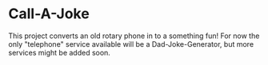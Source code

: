 # Call-A-Joke
This project converts an old rotary phone in to a something fun!
For now the only "telephone" service available will be a Dad-Joke-Generator, but more services might be added soon.
